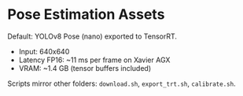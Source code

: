 # Pose Estimation Assets

Default: YOLOv8 Pose (nano) exported to TensorRT.
- Input: 640x640
- Latency FP16: ~11 ms per frame on Xavier AGX
- VRAM: ~1.4 GB (tensor buffers included)

Scripts mirror other folders: `download.sh`, `export_trt.sh`, `calibrate.sh`.

